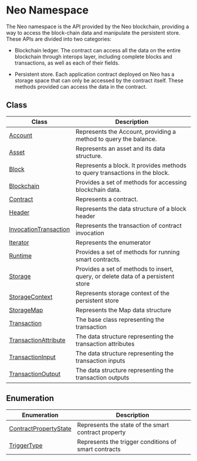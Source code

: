 # Neo Namespace

The Neo namespace is the API provided by the Neo blockchain, providing a way to access the block-chain data and manipulate the persistent store. These APIs are divided into two categories:

- Blockchain ledger. The contract can access all the data on the entire blockchain through interops layer, including complete blocks and transactions, as well as each of their fields.

- Persistent store. Each application contract deployed on Neo has a storage space that can only be accessed by the contract itself. These methods provided can access the data in the contract.

## Class

| Class | Description |
| ---------------------------------------- | ---------------------- |
| [Account](neo/Account.md)          | Represents the Account, providing a method to query the balance.      |
| [Asset](neo/Asset.md)              | Represents an asset and its data structure.         |
| [Block](neo/Block.md)              | Represents a block. It provides methods to query transactions in the block. |
| [Blockchain](neo/Blockchain.md)    | Provides a set of methods for accessing blockchain data.    |
| [Contract](neo/Contract.md)        | Represents a contract.                |
| [Header](neo/Header.md)            | Represents the data structure of a block header           |
| [InvocationTransaction](neo/InvocationTransaction.md) | Represents the transaction of contract invocation |
| [Iterator](neo/Iterator.md)                           | Represents the enumerator |
| [Runtime](neo/Runtime.md)                             | Provides a set of methods for running smart contracts. |
| [Storage](neo/Storage.md)          | Provides a set of methods to insert, query, or delete data of a persistent store   |
| [StorageContext](neo/StorageContext.md) | Represents storage context of the persistent store |
| [StorageMap](neo/StorageMap.md) | Represents the Map data structure |
| [Transaction](neo/Transaction.md)  |  The base class representing the transaction            |
| [TransactionAttribute](neo/TransactionAttribute.md) | The data structure representing the transaction attributes          |
| [TransactionInput](neo/TransactionInput.md) | The data structure representing the transaction inputs         |
| [TransactionOutput](neo/TransactionOutput.md) | The data structure representing the transaction outputs         |

## Enumeration

| Enumeration                                           | Description                                          |
| ----------------------------------------------------- | ---------------------------------------------------- |
| [ContractPropertyState](neo/ContractPropertyState.md) | Represents the state of the smart contract property  |
| [TriggerType](neo/TriggerType.md)                     | Represents the trigger conditions of smart contracts |